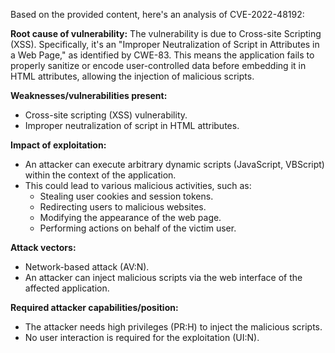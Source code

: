 Based on the provided content, here's an analysis of CVE-2022-48192:

**Root cause of vulnerability:**
The vulnerability is due to Cross-site Scripting (XSS). Specifically, it's an "Improper Neutralization of Script in Attributes in a Web Page," as identified by CWE-83. This means the application fails to properly sanitize or encode user-controlled data before embedding it in HTML attributes, allowing the injection of malicious scripts.

**Weaknesses/vulnerabilities present:**
- Cross-site scripting (XSS) vulnerability.
- Improper neutralization of script in HTML attributes.

**Impact of exploitation:**
- An attacker can execute arbitrary dynamic scripts (JavaScript, VBScript) within the context of the application.
- This could lead to various malicious activities, such as:
    - Stealing user cookies and session tokens.
    - Redirecting users to malicious websites.
    - Modifying the appearance of the web page.
    - Performing actions on behalf of the victim user.

**Attack vectors:**
- Network-based attack (AV:N).
- An attacker can inject malicious scripts via the web interface of the affected application.

**Required attacker capabilities/position:**
- The attacker needs high privileges (PR:H) to inject the malicious scripts.
- No user interaction is required for the exploitation (UI:N).